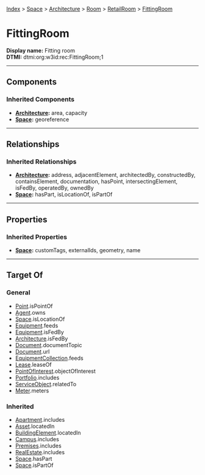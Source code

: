 [Index](../../../../index.md) > [Space](../../../Space.md) > [Architecture](../../Architecture.md) > [Room](../Room.md) > [RetailRoom](RetailRoom.md) > [FittingRoom](#)
# FittingRoom

**Display name:** Fitting room<br />
**DTMI:** dtmi:org:w3id:rec:FittingRoom;1

---

## Components

### Inherited Components
* **[Architecture](../../Architecture.md):** area, capacity
* **[Space](../../../Space.md):** georeference

---

## Relationships

### Inherited Relationships
* **[Architecture](../../Architecture.md):** address, adjacentElement, architectedBy, constructedBy, containsElement, documentation, hasPoint, intersectingElement, isFedBy, operatedBy, ownedBy
* **[Space](../../../Space.md):** hasPart, isLocationOf, isPartOf

---

## Properties

### Inherited Properties
* **[Space](../../../Space.md):** customTags, externalIds, geometry, name

---

## Target Of
### General
* [Point](../../../../Point/Point.md).isPointOf
* [Agent](../../../../Agent/Agent.md).owns
* [Space](../../../Space.md).isLocationOf
* [Equipment](../../../../Asset/Equipment/Equipment.md).feeds
* [Equipment](../../../../Asset/Equipment/Equipment.md).isFedBy
* [Architecture](../../Architecture.md).isFedBy
* [Document](../../../../Information/Document/Document.md).documentTopic
* [Document](../../../../Information/Document/Document.md).url
* [EquipmentCollection](../../../../Collection/Equipment-.md).feeds
* [Lease](../../../../Event/Lease.md).leaseOf
* [PointOfInterest](../../../../Information/PointOfInterest.md).objectOfInterest
* [Portfolio](../../../../Collection/Portfolio.md).includes
* [ServiceObject](../../../../Information/ServiceObject/ServiceObject.md).relatedTo
* [Meter](../../../../Asset/Equipment/Meter/Meter.md).meters
### Inherited
* [Apartment](../../../../Collection/Apartment.md).includes
* [Asset](../../../../Asset/Asset.md).locatedIn
* [BuildingElement](../../../../BuildingElement/BuildingElement.md).locatedIn
* [Campus](../../../../Collection/Campus.md).includes
* [Premises](../../../../Collection/Premises.md).includes
* [RealEstate](../../../../Collection/RealEstate.md).includes
* [Space](../../../Space.md).hasPart
* [Space](../../../Space.md).isPartOf
